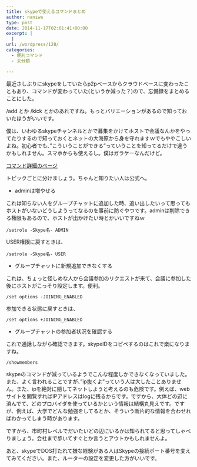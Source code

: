 ```yaml
---
title: skypeで使えるコマンドまとめ
author: naniwa
type: post
date: 2014-11-17T02:01:41+00:00
excerpt: |
  |
url: /wordpress/128/
categories:
  - 便利コマンド
  - 未分類

---
```

最近さしぶりにskypeをしていたらp2pベースからクラウドベースに変わったこともあり、コマンドが変わっていた(というか減った？)ので、忘備録をまとめることにした。

/add とか /kick とかのあれですね。もっとバリエーションがあるので知っておいたほうがいいです。

僕は、いわゆるskypeチャンネルとかで募集をかけてホストで会議なんかをやってたりするので知っておくとネットの大海原から身を守れますｗでもややこしいよね。初心者でも、”こういうことができる”っていうことを知ってるだけで違うかもしれません。スマホからも使えるし。僕はガラケーなんだけど。

[コマンド詳細のページ][1]

トピックごとに分けましょう。ちゃんと知りたい人は公式へ。

  * adminは増やせる

これは知らない人をグループチャットに追加した時、追い出したいって思ってもホストがいないどうしようってなるのを事前に防ぐやつです。adminは削除できる権限もあるので、ホストが出かけたい時とかいいですねｗ

`/setrole -Skype名- ADMIN`
  
USER権限に戻すときは、
  
`/setrole -Skype名- USER`

  * グループチャットに新規追加できなくする

これは、ちょっと怪しめな人から会議参加のリクエストが来て、会議に参加した後にホストがこっそり設定します。便利。

`/set options -JOINING_ENABLED`
  
参加できる状態に戻すときは、
  
`/set options +JOINING_ENABLED`

  * グループチャットの参加者状況を確認する

これで通話しながら確認できます。skypeIDをコピペするのはこれで楽になりますね。
  
`/showmembers`

skypeのコマンドが減っているようでこんな程度しかできなくなっていました。また、よく言われることですが、”ip抜くよ”っていう人は大したことありません。また、ipを絶対に隠してネットしようと考えるのも危険です。例えば、webサイトを閲覧すればIPアドレスはlogに残るからです。ですから、大体どの辺に済んでて、どのプロバイダを使っているかという情報は結構丸見えです。ですが、例えば、大学でどんな勉強をしてるとか、そういう断片的な情報を合わせればわかってしまう時があります。

ですから、市町村レベルでだいたいどの辺にいるかは知られてると思ってしゃべりましょう。会社まで歩いてすぐとか言うとアウトかもしれませんよ。

あと、skypeでDOS打たれて嫌な経験がある人はSkypeの接続ポート番号を変えてみてください。また、ルーターの設定を変更した方がいいです。

 [1]: https://support.skype.com/ja/faq/FA10042/